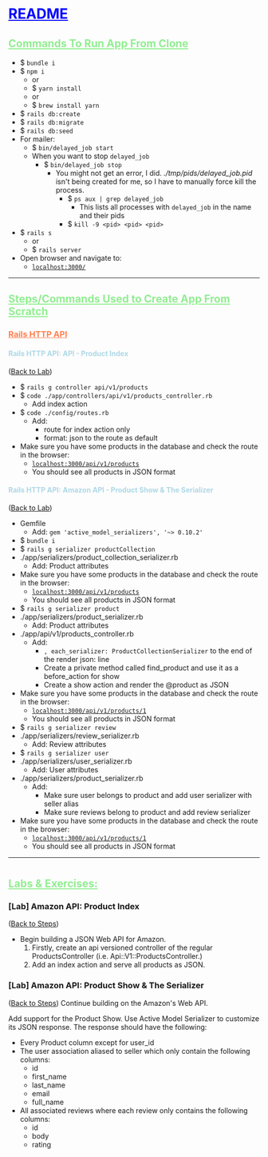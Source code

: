 # <u style="color:blue;">README</u>

## <u style="color:lightgreen;">Commands To Run App From Clone</u>
* $ ``` bundle i ```
* $ ``` npm i ```
  * or
  * $ ``` yarn install ```
  * or
  * $ ``` brew install yarn ```
* $ ``` rails db:create ```
* $ ``` rails db:migrate ```
* $ ``` rails db:seed ```
* For mailer:
  * $ ``` bin/delayed_job start ```
  * When you want to stop ```delayed_job```
    * $ ``` bin/delayed_job stop ```
      * You might not get an error, I did. *./tmp/pids/delayed_job.pid* isn't being created for me, so I have to manually force kill the process.
        * $ ``` ps aux | grep delayed_job ```
          * This lists all processes with ```delayed_job``` in the name and their pids
        * $ ``` kill -9 <pid> <pid> <pid> ```
* $ ``` rails s ```
  * or
  * $ ``` rails server ```
* Open browser and navigate to:
  * [```localhost:3000/```](http://localhost:3000/)
---

## <u style="color:lightgreen;">Steps/Commands Used to Create App From Scratch</u>
### <u style="color:coral;">Rails HTTP API</u>
#### <p style="color:lightblue;">Rails HTTP API: API - Product Index</p>
([Back to Lab](#lab-amazon-api-product-index))
* $ ``` rails g controller api/v1/products ```
* $ ``` code ./app/controllers/api/v1/products_controller.rb ```
  * Add index action
* $ ``` code ./config/routes.rb ```
  * Add:
    * route for index action only
    * format: json to the route as default
* Make sure you have some products in the database and check the route in the browser:
  * [```localhost:3000/api/v1/products```](http://localhost:3000/api/v1/products)
  * You should see all products in JSON format
#### <p style="color:lightblue;">Rails HTTP API: Amazon API - Product Show & The Serializer</p>
([Back to Lab](#lab-amazon-api-product-show--the-serializer))
* Gemfile
  * Add: ``` gem 'active_model_serializers', '~> 0.10.2' ```
* $ ``` bundle i ```
* $ ``` rails g serializer productCollection ```
* ./app/serializers/product_collection_serializer.rb
  * Add: Product attributes
* Make sure you have some products in the database and check the route in the browser:
  * [```localhost:3000/api/v1/products```](http://localhost:3000/api/v1/products)
  * You should see all products in JSON format
* $ ``` rails g serializer product ```
* ./app/serializers/product_serializer.rb
  * Add: Product attributes
* ./app/api/v1/products_controller.rb
  * Add: 
    * ``` , each_serializer: ProductCollectionSerializer ``` to the end of the render json: line
    * Create a private method called find_product and use it as a before_action for show
    * Create a show action and render the @product as JSON
* Make sure you have some products in the database and check the route in the browser:
  * [```localhost:3000/api/v1/products/1```](http://localhost:3000/api/v1/products1)
  * You should see all products in JSON format
* $ ``` rails g serializer review ```
* ./app/serializers/review_serializer.rb
  * Add: Review attributes
* $ ``` rails g serializer user ```
* ./app/serializers/user_serializer.rb
  * Add: User attributes
* ./app/serializers/product_serializer.rb
  * Add: 
    * Make sure user belongs to product and add user serializer with seller alias
    * Make sure reviews belong to product and add review serializer
* Make sure you have some products in the database and check the route in the browser:
  * [```localhost:3000/api/v1/products/1```](http://localhost:3000/api/v1/products1)
  * You should see all products in JSON format


---
#  <p> </p>
## <u style="color:lightgreen;">Labs & Exercises:</u>

### [Lab] Amazon API: Product Index
([Back to Steps](#rails-http-api-api-product-index))
* Begin building a JSON Web API for Amazon.
  1. Firstly, create an api versioned controller of the regular ProductsController (i.e. Api::V1::ProductsController.)
  2. Add an index action and serve all products as JSON.

### [Lab] Amazon API: Product Show & The Serializer
([Back to Steps](#rails-http-api-amazon-api---product-show--the-serializer))
Continue building on the Amazon's Web API.

Add support for the Product Show. Use Active Model Serializer to customize its JSON response. The response should have the following:
  * Every Product column except for user_id
  * The user association aliased to seller which only contain the following columns:
    * id
    * first_name
    * last_name
    * email
    * full_name
  * All associated reviews where each review only contains the following columns:
    * id
    * body
    * rating


